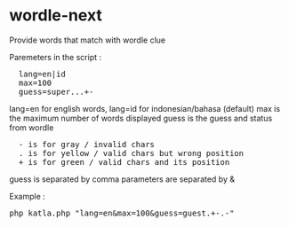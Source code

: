 # wordle-next
Provide words that match with wordle clue

Paremeters in the script :
<pre>
  lang=en|id
  max=100
  guess=super...+-
</pre>

lang=en for english words, lang=id for indonesian/bahasa (default)
max is the maximum number of words displayed
guess is the guess and status from wordle
<pre>
  - is for gray / invalid chars
  . is for yellow / valid chars but wrong position
  + is for green / valid chars and its position
</pre>

guess is separated by comma
parameters are separated by &

Example :
<pre>
php katla.php "lang=en&max=100&guess=guest.+-.-"
</pre>
